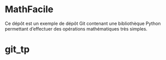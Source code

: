# MathFacile

Ce dépôt est un exemple de dépôt Git contenant une bibliothèque Python
permettant d’effectuer des opérations mathématiques très simples.
# git_tp
